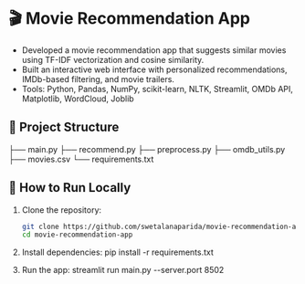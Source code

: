 # 🎬 Movie Recommendation App
- Developed a movie recommendation app that suggests similar movies using TF-IDF vectorization and cosine similarity.
- Built an interactive web interface with personalized recommendations, IMDb-based filtering, and movie trailers.
- Tools: Python, Pandas, NumPy, scikit-learn, NLTK, Streamlit, OMDb API, Matplotlib, WordCloud, Joblib

## 📂 Project Structure

├── main.py
├── recommend.py
├── preprocess.py
├── omdb_utils.py
├── movies.csv
└── requirements.txt

## 🚀 How to Run Locally

1. Clone the repository:
   ```bash
   git clone https://github.com/swetalanaparida/movie-recommendation-app.git
   cd movie-recommendation-app
   
2. Install dependencies:
   pip install -r requirements.txt
   
3. Run the app:
   streamlit run main.py --server.port 8502
 

   
